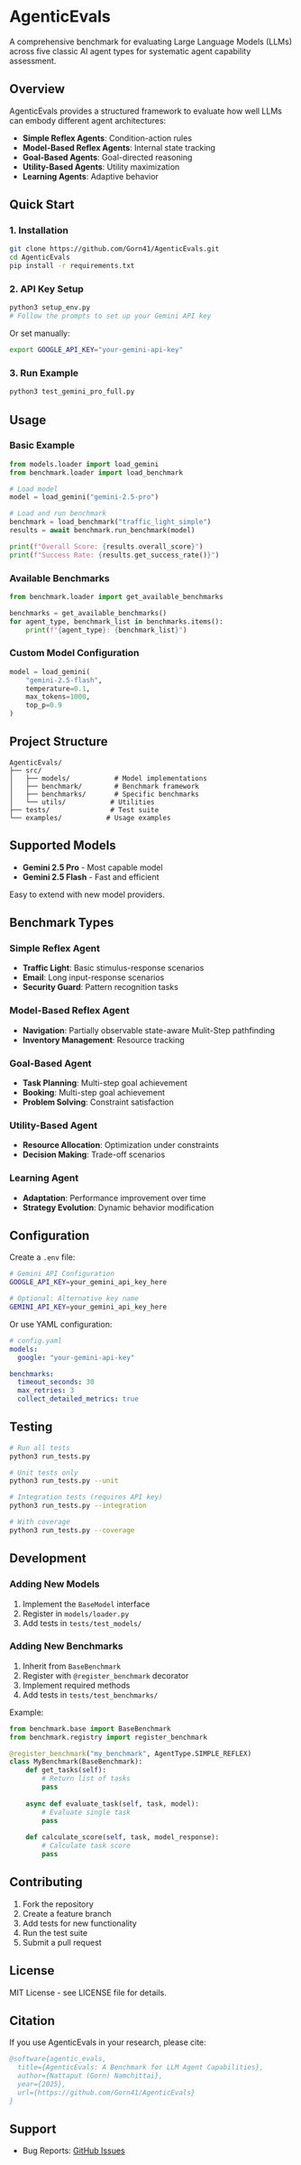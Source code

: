 # AgenticEvals

A comprehensive benchmark for evaluating Large Language Models (LLMs) across five classic AI agent types for systematic agent capability assessment.

## Overview

AgenticEvals provides a structured framework to evaluate how well LLMs can embody different agent architectures:

- **Simple Reflex Agents**: Condition-action rules
- **Model-Based Reflex Agents**: Internal state tracking  
- **Goal-Based Agents**: Goal-directed reasoning
- **Utility-Based Agents**: Utility maximization
- **Learning Agents**: Adaptive behavior

## Quick Start

### 1. Installation

```bash
git clone https://github.com/Gorn41/AgenticEvals.git
cd AgenticEvals
pip install -r requirements.txt
```

### 2. API Key Setup

```bash
python3 setup_env.py
# Follow the prompts to set up your Gemini API key
```

Or set manually:
```bash
export GOOGLE_API_KEY="your-gemini-api-key"
```

### 3. Run Example

```bash
python3 test_gemini_pro_full.py
```

## Usage

### Basic Example

```python
from models.loader import load_gemini
from benchmark.loader import load_benchmark

# Load model
model = load_gemini("gemini-2.5-pro")

# Load and run benchmark
benchmark = load_benchmark("traffic_light_simple")
results = await benchmark.run_benchmark(model)

print(f"Overall Score: {results.overall_score}")
print(f"Success Rate: {results.get_success_rate()}")
```

### Available Benchmarks

```python
from benchmark.loader import get_available_benchmarks

benchmarks = get_available_benchmarks()
for agent_type, benchmark_list in benchmarks.items():
    print(f"{agent_type}: {benchmark_list}")
```

### Custom Model Configuration

```python
model = load_gemini(
    "gemini-2.5-flash",
    temperature=0.1,
    max_tokens=1000,
    top_p=0.9
)
```

## Project Structure

```
AgenticEvals/
├── src/
│   ├── models/           # Model implementations
│   ├── benchmark/        # Benchmark framework
│   ├── benchmarks/       # Specific benchmarks
│   └── utils/           # Utilities
├── tests/               # Test suite
└── examples/           # Usage examples
```

## Supported Models

- **Gemini 2.5 Pro** - Most capable model
- **Gemini 2.5 Flash** - Fast and efficient

Easy to extend with new model providers.

## Benchmark Types

### Simple Reflex Agent
- **Traffic Light**: Basic stimulus-response scenarios
- **Email**: Long input-response scenarios
- **Security Guard**: Pattern recognition tasks

### Model-Based Reflex Agent  
- **Navigation**: Partially observable state-aware Mulit-Step pathfinding
- **Inventory Management**: Resource tracking

### Goal-Based Agent
- **Task Planning**: Multi-step goal achievement
- **Booking**: Multi-step goal achievement
- **Problem Solving**: Constraint satisfaction

### Utility-Based Agent
- **Resource Allocation**: Optimization under constraints
- **Decision Making**: Trade-off scenarios

### Learning Agent
- **Adaptation**: Performance improvement over time
- **Strategy Evolution**: Dynamic behavior modification

## Configuration

Create a `.env` file:
```bash
# Gemini API Configuration
GOOGLE_API_KEY=your_gemini_api_key_here

# Optional: Alternative key name
GEMINI_API_KEY=your_gemini_api_key_here
```

Or use YAML configuration:
```yaml
# config.yaml
models:
  google: "your-gemini-api-key"

benchmarks:
  timeout_seconds: 30
  max_retries: 3
  collect_detailed_metrics: true
```

## Testing

```bash
# Run all tests
python3 run_tests.py

# Unit tests only
python3 run_tests.py --unit

# Integration tests (requires API key)  
python3 run_tests.py --integration

# With coverage
python3 run_tests.py --coverage
```

## Development

### Adding New Models

1. Implement the `BaseModel` interface
2. Register in `models/loader.py`
3. Add tests in `tests/test_models/`

### Adding New Benchmarks

1. Inherit from `BaseBenchmark`
2. Register with `@register_benchmark` decorator
3. Implement required methods
4. Add tests in `tests/test_benchmarks/`

Example:
```python
from benchmark.base import BaseBenchmark
from benchmark.registry import register_benchmark

@register_benchmark("my_benchmark", AgentType.SIMPLE_REFLEX)
class MyBenchmark(BaseBenchmark):
    def get_tasks(self):
        # Return list of tasks
        pass
    
    async def evaluate_task(self, task, model):
        # Evaluate single task
        pass
    
    def calculate_score(self, task, model_response):
        # Calculate task score
        pass
```

## Contributing

1. Fork the repository
2. Create a feature branch
3. Add tests for new functionality
4. Run the test suite
5. Submit a pull request

## License

MIT License - see LICENSE file for details.

## Citation

If you use AgenticEvals in your research, please cite:

```bibtex
@software{agentic_evals,
  title={AgenticEvals: A Benchmark for LLM Agent Capabilities},
  author={Nattaput (Gorn) Namchittai},
  year={2025},
  url={https://github.com/Gorn41/AgenticEvals}
}
```

## Support

- Bug Reports: [GitHub Issues](https://github.com/Gorn41/AgenticEvals/issues)
